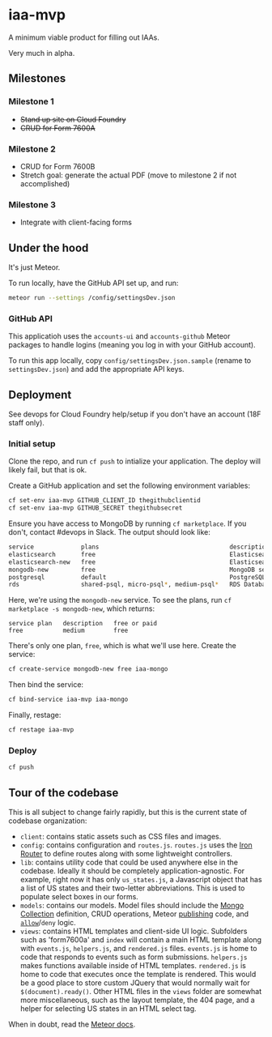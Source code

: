 # iaa-mvp

A minimum viable product for filling out IAAs.

Very much in alpha.

## Milestones

### Milestone 1

- ~~Stand up site on Cloud Foundry~~
- ~~CRUD for Form 7600A~~

### Milestone 2

- CRUD for Form 7600B
- Stretch goal: generate the actual PDF (move to milestone 2 if not accomplished)

### Milestone 3

- Integrate with client-facing forms

## Under the hood

It's just Meteor.

To run locally, have the GitHub API set up, and run:

```bash
meteor run --settings /config/settingsDev.json
```

### GitHub API

This applicatioh uses the `accounts-ui` and `accounts-github` Meteor packages to handle logins (meaning you log in with your GitHub account). 

To run this app locally, copy `config/settingsDev.json.sample` (rename to `settingsDev.json`) and add the appropriate API keys.

## Deployment

See devops for Cloud Foundry help/setup if you don't have an account (18F staff only).

### Initial setup

Clone the repo, and run `cf push` to intialize your application. The deploy will likely fail, but that is ok.

Create a GitHub application and set the following environment variables:

```bash
cf set-env iaa-mvp GITHUB_CLIENT_ID thegithubclientid
cf set-env iaa-mvp GITHUB_SECRET thegithubsecret
```

Ensure you have access to MongoDB by running `cf marketplace`. If you don't, contact #devops in Slack. The output should look like:

```bash
service             plans                                    description   
elasticsearch       free                                     Elasticsearch search service   
elasticsearch-new   free                                     Elasticsearch 1.5 service for application development and testing   
mongodb-new         free                                     MongoDB service for application development and testing   
postgresql          default                                  PostgreSQL database   
rds                 shared-psql, micro-psql*, medium-psql*   RDS Database Broker   
```

Here, we're using the `mongodb-new` service. To see the plans, run `cf marketplace -s mongodb-new`, which returns:

```
service plan   description   free or paid   
free           medium        free   
```

There's only one plan, `free`, which is what we'll use here. Create the service:

```bash
cf create-service mongodb-new free iaa-mongo
```

Then bind the service:

```bash
cf bind-service iaa-mvp iaa-mongo
```

Finally, restage:

```bash
cf restage iaa-mvp
```

### Deploy

```bash
cf push
```

## Tour of the codebase

This is all subject to change fairly rapidly, but this is the current state of codebase organization:

- `client`: contains static assets such as CSS files and images.
- `config`: contains configuration and `routes.js`. `routes.js` uses the [Iron Router](https://github.com/iron-meteor/iron-router) to define routes along with some lightweight controllers.
- `lib`: contains utility code that could be used anywhere else in the codebase. Ideally it should be completely application-agnostic. For example, right now it has only `us_states.js`, a Javascript object that has a list of US states and their two-letter abbreviations. This is used to populate select boxes in our forms.
- `models`: contains our models. Model files should include the [Mongo Collection](https://docs.meteor.com/#/full/mongo_collection) definition, CRUD operations, Meteor [publishing](https://docs.meteor.com/#/full/meteor_publish) code, and [`allow`](https://docs.meteor.com/#/full/allow)/`deny` logic.
- `views`: contains HTML templates and client-side UI logic. Subfolders such as 'form7600a' and `index` will contain a main HTML template along with `events.js`, `helpers.js`, and `rendered.js` files. `events.js` is home to code that responds to events such as form submissions. `helpers.js` makes functions available inside of HTML templates. `rendered.js` is home to code that executes once the template is rendered. This would be a good place to store custom JQuery that would normally wait for `$(document).ready()`. Other HTML files in the `views` folder are somewhat more miscellaneous, such as the layout template, the 404 page, and a helper for selecting US states in an HTML select tag.

When in doubt, read the [Meteor docs](https://docs.meteor.com/#/full/).



